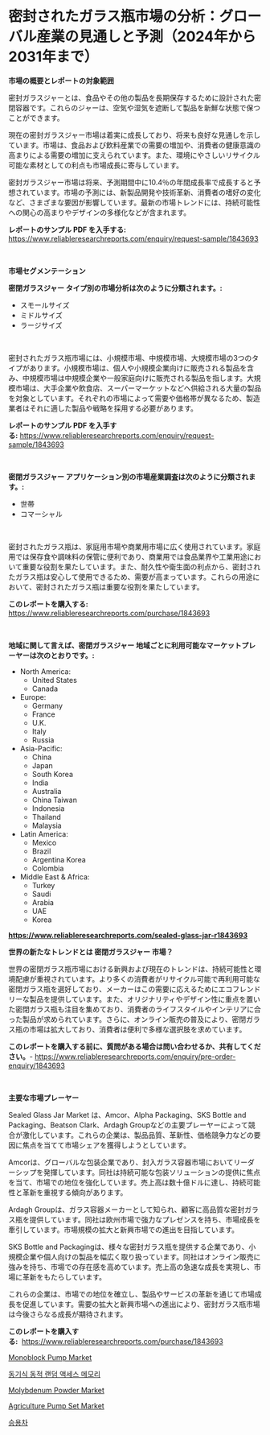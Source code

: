 <p><h1>密封されたガラス瓶市場の分析：グローバル産業の見通しと予測（2024年から2031年まで）</h1></p><p><strong>市場の概要とレポートの対象範囲</strong></p>
<p><p>密封ガラスジャーとは、食品やその他の製品を長期保存するために設計された密閉容器です。これらのジャーは、空気や湿気を遮断して製品を新鮮な状態で保つことができます。</p><p>現在の密封ガラスジャー市場は着実に成長しており、将来も良好な見通しを示しています。市場は、食品および飲料産業での需要の増加や、消費者の健康意識の高まりによる需要の増加に支えられています。また、環境にやさしいリサイクル可能な素材としての利点も市場成長に寄与しています。</p><p>密封ガラスジャー市場は将来、予測期間中に10.4％の年間成長率で成長すると予想されています。市場の予測には、新製品開発や技術革新、消費者の嗜好の変化など、さまざまな要因が影響しています。最新の市場トレンドには、持続可能性への関心の高まりやデザインの多様化などが含まれます。</p></p>
<p><strong>レポートのサンプル PDF を入手する:</strong> <a href="https://www.reliableresearchreports.com/enquiry/request-sample/1843693">https://www.reliableresearchreports.com/enquiry/request-sample/1843693</a></p>
<p>&nbsp;</p>
<p><strong>市場セグメンテーション</strong></p>
<p><strong>密閉ガラスジャー タイプ別の市場分析は次のように分類されます。:</strong></p>
<p><ul><li>スモールサイズ</li><li>ミドルサイズ</li><li>ラージサイズ</li></ul></p>
<p>&nbsp;</p>
<p><p>密封されたガラス瓶市場には、小規模市場、中規模市場、大規模市場の3つのタイプがあります。小規模市場は、個人や小規模企業向けに販売される製品を含み、中規模市場は中規模企業や一般家庭向けに販売される製品を指します。大規模市場は、大手企業や飲食店、スーパーマーケットなどへ供給される大量の製品を対象としています。それぞれの市場によって需要や価格帯が異なるため、製造業者はそれに適した製品や戦略を採用する必要があります。</p></p>
<p><strong>レポートのサンプル PDF を入手する:</strong>&nbsp;<a href="https://www.reliableresearchreports.com/enquiry/request-sample/1843693">https://www.reliableresearchreports.com/enquiry/request-sample/1843693</a></p>
<p>&nbsp;</p>
<p><strong> 密閉ガラスジャー アプリケーション別の市場産業調査は次のように分類されます。:</strong></p>
<p><ul><li>世帯</li><li>コマーシャル</li></ul></p>
<p>&nbsp;</p>
<p><p>密封されたガラス瓶は、家庭用市場や商業用市場に広く使用されています。家庭用では保存食や調味料の保管に便利であり、商業用では食品業界や工業用途において重要な役割を果たしています。また、耐久性や衛生面の利点から、密封されたガラス瓶は安心して使用できるため、需要が高まっています。これらの用途において、密封されたガラス瓶は重要な役割を果たしています。</p></p>
<p><strong>このレポートを購入する:</strong>&nbsp; <a href="https://www.reliableresearchreports.com/purchase/1843693">https://www.reliableresearchreports.com/purchase/1843693</a></p>
<p>&nbsp;</p>
<p><strong>地域に関して言えば、密閉ガラスジャー 地域ごとに利用可能なマーケットプレーヤーは次のとおりです。:</strong></p>
<p><ul>
    <li>
        North America:
        <ul>
            <li>United States</li>
            <li>Canada</li>
        </ul>
    </li>
    <li>
        Europe:
        <ul>
            <li>Germany</li>
            <li>France</li>
            <li>U.K.</li>
            <li>Italy</li>
            <li>Russia</li>
        </ul>
    </li>
    <li>
        Asia-Pacific:
        <ul>
            <li>China</li>
            <li>Japan</li>
            <li>South Korea</li>
            <li>India</li>
            <li>Australia</li>
            <li>China Taiwan</li>
            <li>Indonesia</li>
            <li>Thailand</li>
            <li>Malaysia</li>
        </ul>
    </li>
    <li>
        Latin America:
        <ul>
            <li>Mexico</li>
            <li>Brazil</li>
            <li>Argentina Korea</li>
            <li>Colombia</li>
        </ul>
    </li>
    <li>
        Middle East & Africa:
        <ul>
            <li>Turkey</li>
            <li>Saudi</li>
            <li>Arabia</li>
            <li>UAE</li>
            <li>Korea</li>
        </ul>
    </li>
    </ul></p>
<p><strong><a href="https://www.reliableresearchreports.com/sealed-glass-jar-r1843693">https://www.reliableresearchreports.com/sealed-glass-jar-r1843693</a></strong>&nbsp;</p>
<p><strong>世界の新たなトレンドとは 密閉ガラスジャー 市場？</strong></p>
<p><p>世界の密閉ガラス瓶市場における新興および現在のトレンドは、持続可能性と環境配慮が重視されています。より多くの消費者がリサイクル可能で再利用可能な密閉ガラス瓶を選好しており、メーカーはこの需要に応えるためにエコフレンドリーな製品を提供しています。また、オリジナリティやデザイン性に重点を置いた密閉ガラス瓶も注目を集めており、消費者のライフスタイルやインテリアに合った製品が求められています。さらに、オンライン販売の普及により、密閉ガラス瓶の市場は拡大しており、消費者は便利で多様な選択肢を求めています。</p></p>
<p><strong>このレポートを購入する前に、質問がある場合は問い合わせるか、共有してください。</strong>- <a href="https://www.reliableresearchreports.com/enquiry/pre-order-enquiry/1843693">https://www.reliableresearchreports.com/enquiry/pre-order-enquiry/1843693</a></p>
<p>&nbsp;</p>
<p><strong>主要な市場プレーヤー</strong></p>
<p><p>Sealed Glass Jar Market は、Amcor、Alpha Packaging、SKS Bottle and Packaging、Beatson Clark、Ardagh Groupなどの主要プレーヤーによって競合が激化しています。これらの企業は、製品品質、革新性、価格競争力などの要因に焦点を当てて市場シェアを獲得しようとしています。</p><p>Amcorは、グローバルな包装企業であり、封入ガラス容器市場においてリーダーシップを発揮しています。同社は持続可能な包装ソリューションの提供に焦点を当て、市場での地位を強化しています。売上高は数十億ドルに達し、持続可能性と革新を重視する傾向があります。</p><p>Ardagh Groupは、ガラス容器メーカーとして知られ、顧客に高品質な密封ガラス瓶を提供しています。同社は欧州市場で強力なプレゼンスを持ち、市場成長を牽引しています。市場規模の拡大と新興市場での進出を目指しています。</p><p>SKS Bottle and Packagingは、様々な密封ガラス瓶を提供する企業であり、小規模企業や個人向けの製品を幅広く取り扱っています。同社はオンライン販売に強みを持ち、市場での存在感を高めています。売上高の急速な成長を実現し、市場に革新をもたらしています。</p><p>これらの企業は、市場での地位を確立し、製品やサービスの革新を通じて市場成長を促進しています。需要の拡大と新興市場への進出により、密封ガラス瓶市場は今後さらなる成長が期待されます。</p></p>
<p><strong>このレポートを購入する:</strong>&nbsp;&nbsp;<a href="https://www.reliableresearchreports.com/purchase/1843693">https://www.reliableresearchreports.com/purchase/1843693</a></p>
<p><p><a href="https://github.com/mauripalmi/Market-Research-Report-List-2/blob/main/monoblock-pump-market.md">Monoblock Pump Market</a></p><p><a href="https://github.com/Madalyell456456/Market-Research-Report-List-1/blob/main/512511320549.md">동기식 동적 랜덤 액세스 메모리</a></p><p><a href="https://sudsy-motorcycle-bbc.notion.site/Molybdenum-Powder-Market-Size-Share-Trends-Analysis-Report-By-Material-By-Type-By-End-user-By--e2ca25f4f6004e0c877f3f7ce9cadabb">Molybdenum Powder Market</a></p><p><a href="https://github.com/gulaimolin/Market-Research-Report-List-3/blob/main/agriculture-pump-set-market.md">Agriculture Pump Set Market</a></p><p><a href="https://medium.com/@kelvinfeenrey98677/%EC%8A%B9%EC%9A%A9%EC%B0%A8-%EC%8B%9C%EC%9E%A5-%EA%B7%9C%EB%AA%A8-cagr-%ED%8A%B8%EB%A0%8C%EB%93%9C-2024-2030-f51eb6714b81">승용차</a></p></p>